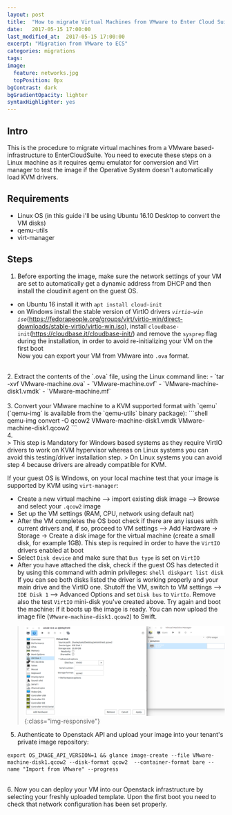 ```yaml
---
layout: post
title:  "How to migrate Virtual Machines from VMware to Enter Cloud Suite"
date:   2017-05-15 17:00:00
last_modified_at:  2017-05-15 17:00:00
excerpt: "Migration from VMware to ECS"
categories: migrations
tags:
image:
  feature: networks.jpg
  topPosition: 0px
bgContrast: dark
bgGradientOpacity: lighter
syntaxHighlighter: yes
---
```


## Intro
This is the procedure to migrate virtual machines from a VMware based-infrastructure to EnterCloudSuite. 
You need to execute these steps on a Linux machine as it requires qemu emulator for conversion and Virt manager to test the image if the Operative System doesn't automatically load KVM drivers. 

## Requirements
- Linux OS (in this guide i'll be using Ubuntu 16.10 Desktop to convert the VM disks)
- qemu-utils
- virt-manager


## Steps
1. Before exporting the image, make sure the network settings of your VM are set to automatically get a dynamic address from DHCP and then install the cloudinit agent on the guest OS.<br>
  - on Ubuntu 16 install it with `apt install cloud-init`
  - on Windows install the stable version of VirtIO drivers _`virtio-win iso`_(https://fedorapeople.org/groups/virt/virtio-win/direct-downloads/stable-virtio/virtio-win.iso), install `cloudbase-init`(https://cloudbase.it/cloudbase-init/) and remove the `sysprep` flag during the installation, in order to avoid re-initializing your VM on the first boot<br>
Now you can export your VM from VMware into `.ova` format.<br>
<br>
2. Extract the contents of the `.ova` file, using the Linux command line: 
  - `tar -xvf VMware-machine.ova` 
  - `VMware-machine.ovf` 
  - `VMware-machine-disk1.vmdk`   
  - `VMware-machine.mf` 
<br>
<br>
3. Convert your VMware machine to a KVM supported format with `qemu` (`qemu-img` is available from the  `qemu-utils` binary package): 
```shell
qemu-img convert -O qcow2 VMware-machine-disk1.vmdk VMware-machine-disk1.qcow2
```
<br>   
4. 
<br>  
> This step is Mandatory for Windows based systems as they require VirtIO drivers to work on KVM hypervisor whereas on Linux systems you can avoid this testing/driver installation step. 
> On Linux systems you can avoid step 4 because drivers are already compatible for KVM.

If your guest OS is Windows, on your local machine test that your image is supported by KVM using `virt-manager`:  
   - Create a new virtual machine --> import existing disk image --> Browse and select your `.qcow2` image  
   - Set up the VM settings (RAM, CPU, network using default nat)  
   - After the VM completes the OS boot check if there are any issues with current drivers and, if so, proceed to VM settings --> Add Hardware -> Storage -> Create a disk image for the virtual machine (create a small disk, for example 1GB). This step is required in order to have the `VirtIO` drivers enabled at boot
   - Select `Disk device` and make sure that `Bus type` is set on `VirtIO`
   - After you have attached the disk, check if the guest OS has detected it by using this command with admin privileges: 
    ```shell
    diskpart
    list disk
    ```
    If you can see both disks listed the driver is working properly and your main drive and the VirtIO one. 
    Shutoff the VM, switch to VM settings --> `IDE Disk 1` --> Advanced Options and set `Disk bus` to `VirtIo`. 
    Remove also the test `VirtIO` mini-disk you've created above.
    Try again and boot the machine: if it boots up the image is ready.
    You can now upload the image file (`VMware-machine-disk1.qcow2`) to Swift.
> ![screenshot-virt-manger.jpg](/assets/images/posts/virt-manager.png?resize=600){:class="img-responsive"} 
5. Authenticate to Openstack API and upload your image into your tenant's private image repository:
```shell
export OS_IMAGE_API_VERSION=1 && glance image-create --file VMware-machine-disk1.qcow2 --disk-format qcow2  --container-format bare --name "Import from VMware" --progress
```
<br>   
6. Now you can deploy your VM into our Openstack infrastructure by selecting your freshly uploaded template.
Upon the first boot you need to check that network configuration has been set properly. <br>  
